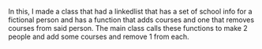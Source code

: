 In this, I made a class that had a linkedlist that has a set of school info for a fictional person and has a function that adds courses and one that removes courses from said person. The main class calls these functions to make 2 people and add some courses and remove 1 from each.